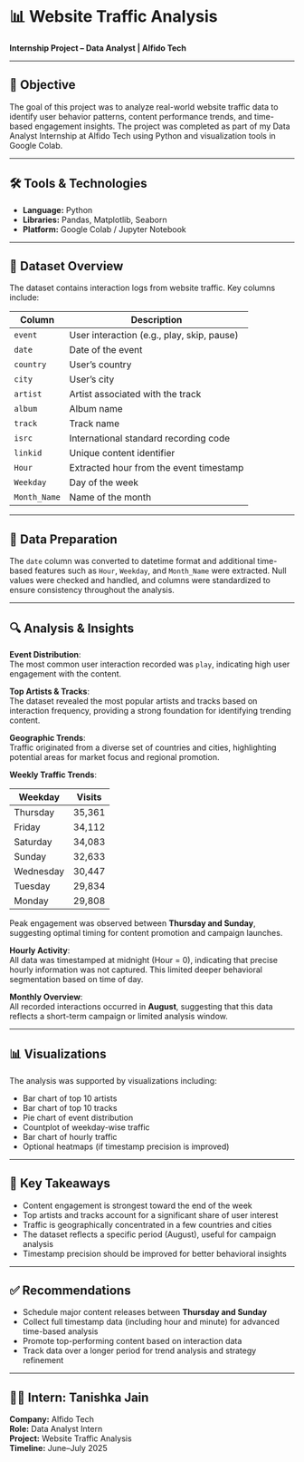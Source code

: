 # 📊 Website Traffic Analysis  
**Internship Project – Data Analyst | Alfido Tech**

---

## 🎯 Objective  
The goal of this project was to analyze real-world website traffic data to identify user behavior patterns, content performance trends, and time-based engagement insights. The project was completed as part of my Data Analyst Internship at Alfido Tech using Python and visualization tools in Google Colab.

---

## 🛠️ Tools & Technologies  
- **Language:** Python  
- **Libraries:** Pandas, Matplotlib, Seaborn  
- **Platform:** Google Colab / Jupyter Notebook

---

## 📁 Dataset Overview  
The dataset contains interaction logs from website traffic. Key columns include:

| Column        | Description                                 |
|---------------|---------------------------------------------|
| `event`       | User interaction (e.g., play, skip, pause)  |
| `date`        | Date of the event                           |
| `country`     | User’s country                              |
| `city`        | User’s city                                 |
| `artist`      | Artist associated with the track            |
| `album`       | Album name                                  |
| `track`       | Track name                                  |
| `isrc`        | International standard recording code       |
| `linkid`      | Unique content identifier                   |
| `Hour`        | Extracted hour from the event timestamp     |
| `Weekday`     | Day of the week                             |
| `Month_Name`  | Name of the month                           |

---

## 🧹 Data Preparation  
The `date` column was converted to datetime format and additional time-based features such as `Hour`, `Weekday`, and `Month_Name` were extracted. Null values were checked and handled, and columns were standardized to ensure consistency throughout the analysis.

---

## 🔍 Analysis & Insights  

**Event Distribution**:  
The most common user interaction recorded was `play`, indicating high user engagement with the content.

**Top Artists & Tracks**:  
The dataset revealed the most popular artists and tracks based on interaction frequency, providing a strong foundation for identifying trending content.

**Geographic Trends**:  
Traffic originated from a diverse set of countries and cities, highlighting potential areas for market focus and regional promotion.

**Weekly Traffic Trends**:

| Weekday   | Visits    |
|-----------|-----------|
| Thursday  | 35,361    |
| Friday    | 34,112    |
| Saturday  | 34,083    |
| Sunday    | 32,633    |
| Wednesday | 30,447    |
| Tuesday   | 29,834    |
| Monday    | 29,808    |

Peak engagement was observed between **Thursday and Sunday**, suggesting optimal timing for content promotion and campaign launches.

**Hourly Activity**:  
All data was timestamped at midnight (Hour = 0), indicating that precise hourly information was not captured. This limited deeper behavioral segmentation based on time of day.

**Monthly Overview**:  
All recorded interactions occurred in **August**, suggesting that this data reflects a short-term campaign or limited analysis window.

---

## 📊 Visualizations  
The analysis was supported by visualizations including:
- Bar chart of top 10 artists  
- Bar chart of top 10 tracks  
- Pie chart of event distribution  
- Countplot of weekday-wise traffic  
- Bar chart of hourly traffic  
- Optional heatmaps (if timestamp precision is improved)

---

## 📌 Key Takeaways  
- Content engagement is strongest toward the end of the week  
- Top artists and tracks account for a significant share of user interest  
- Traffic is geographically concentrated in a few countries and cities  
- The dataset reflects a specific period (August), useful for campaign analysis  
- Timestamp precision should be improved for better behavioral insights

---

## ✅ Recommendations  
- Schedule major content releases between **Thursday and Sunday**  
- Collect full timestamp data (including hour and minute) for advanced time-based analysis  
- Promote top-performing content based on interaction data  
- Track data over a longer period for trend analysis and strategy refinement

---


## 👩‍💻 Intern: Tanishka Jain  
**Company:** Alfido Tech  
**Role:** Data Analyst Intern  
**Project:** Website Traffic Analysis  
**Timeline:** June–July 2025




